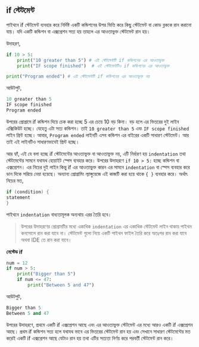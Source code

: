 ## if স্টেটমেন্ট

পাইথনে if স্টেটমেন্ট ব্যবহার করে নির্দিষ্ট একটি কন্ডিশনের উপর ভিত্তি করে কিছু স্টেটমেন্ট বা কোড ব্লককে রান করানো যায়। যদি একটি কন্ডিশন বা এক্সপ্রেশন সত্য হয় তাহলে এর আওতাভুক্ত স্টেটমেন্ট রান হয়।    

উদাহরণ,   

```python
if 10 > 5:
	print("10 greater than 5") # এই স্টেটমেন্টটি if কন্ডিশনের এর আওতাভুক্ত
	print("IF scope finished")	# এই স্টেটমেন্টটিও if কন্ডিশনের এর আওতাভুক্ত

print("Program ended") # এই স্টেটমেন্টটি if কন্ডিশনের এর আওতাভুক্ত নয় 
```   

আউটপুট, 

```python
10 greater than 5
IF scope finished
Program ended
```   

উপরের প্রোগ্রামে if কন্ডিশন দিয়ে চেক করা হচ্ছে 5 এর চেয়ে 10 বড় কিনা। বড় হলে এর ভিতরের দুই লাইন এক্সিকিউট হচ্ছে। যেহেতু এটা সত্য কন্ডিশন। তাই `10 greater than 5` এবং `IF scope finished` লাইন প্রিন্ট হচ্ছে। আবার, `Program ended` লাইনটি এসব কন্ডিশন এর বাইরের একটি সাধারণ স্টেটমেন্ট। আর তাই এই লাইনটিও সাধারণভাবেই প্রিন্ট হচ্ছে।  

আর হ্যাঁ, এই যে বলা হচ্ছে if স্টেটমেন্টের আওতাভুক্ত বা আওতাভুক্ত নয়, এটি নির্ধারণ হয় `indentation` তথা স্টেটমেন্টের সামনে যথাযথ হোয়াইট স্পেস ব্যবহার করে। উপরের উদাহরণে `if 10 > 5:` হচ্ছে কন্ডিশন বা এক্সপ্রেশন। এর নিচের দুই লাইন কিন্তু if এর আওতাভুক্ত কারন এর সামনে `indentation` বা স্পেস ব্যবহার করে ডান দিকে সরিয়ে নেয়া হয়েছে। অন্যান্য প্রোগ্রামিং ল্যাঙ্গুয়েজে এই কাজটি করা হয়ে থাকে `{ }` ব্যবহার করে। অর্থাৎ নিচের মত,   

```c
if (condition) {
statement
}
```   
পাইথনে `indentation` বাধ্যতামূলক অন্যথায় এরর তৈরি হবে। 

> উপরের উদাহরণের প্রোগ্রামটির মধ্যে একাধিক `indentation` এর একাধিক স্টেটমেন্ট লাইন থাকায় পাইথন কনসোলে রান করা যাবে না। স্টেটমেন্ট গুলো নিয়ে একটি পাইথন ফাইল তৈরি করে অতঃপর রান করা যাবে অথবা IDE তে রান করা যাবে।   

**নেস্টেড if**   

```python
num = 12
if num > 5:
    print("Bigger than 5")
    if num <= 47:
        print("Between 5 and 47")

```

আউটপুট,    

```python
Bigger than 5
Between 5 and 47
```   

উপরের উদাহরণে, প্রথমে একটি if এক্সপ্রেশন আছে এবং এর আওতাভুক্ত স্টেটমেন্ট এর মধ্যে আরও একটি if এক্সপ্রেশন আছে। প্রথম if কন্ডিশন সত্য হলে যথাযথ ভাবে এর ভিতরের স্টেটমেন্ট রান হয় এবং সেখানে সাধারণ স্টেটমেন্টের মত করেই একটি if এক্সপ্রেশন আছে যেটাও রান হয় তথা এটির সত্যতা নির্ণয় করে পরবর্তী স্টেটমেন্ট রান করে। 
